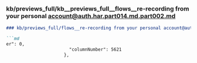 ### kb/previews_full/kb__previews_full__flows__re-recording from your personal account@auth.har.part014.md.part002.md

```md
### kb/previews_full/flows__re-recording from your personal account@auth.har.part014.md (part 002)

```md
er": 0,
                        "columnNumber": 5621
                      },

```

```

```
